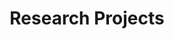 ---
title: "Research Projects"
show_breadcrumb: true
type: landing

tags: ["projects"]

sections:
  - block: portfolio3
    id: projects
    content:
      title: Research Projects
      filters:
        folders:
        tags: ["RP"]
        exclude_tags: []
        kinds:
          - page
          - section
          - term
          - taxonomy
          - home
      sort_by: 'Date'
      sort_ascending: false
      default_button_index: 0
      buttons:
        - name: All
          tag: '*'
        - name: Sensor Data Processing
          tag: SDP
        - name: Visual Surveillance
          tag: VS
        - name: Biometrics
          tag: Bio
        - name: Computer Vision
          tag: CV
    design:
      # See Page Builder docs for all section customization options.
      # Choose how many columns the section has. Valid values: '1' or '2'.
      columns: '1'
      # Choose a listing view
      view:
      # For Showcase view, flip alternate rows?
      flip_alt_rows: false
---